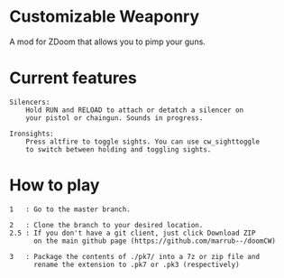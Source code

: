 Customizable Weaponry
======

A mod for ZDoom that allows you to pimp your guns.

Current features
=====

	Silencers:
		Hold RUN and RELOAD to attach or detatch a silencer on
		your pistol or chaingun. Sounds in progress.
	
	Ironsights:
		Press altfire to toggle sights. You can use cw_sighttoggle
		to switch between holding and toggling sights.

How to play
=====

	1	: Go to the master branch.

	2	: Clone the branch to your desired location.
	2.5	: If you don't have a git client, just click Download ZIP
		  on the main github page (https://github.com/marrub--/doomCW)

	3	: Package the contents of ./pk7/ into a 7z or zip file and
		  rename the extension to .pk7 or .pk3 (respectively)